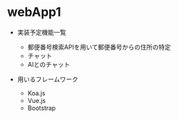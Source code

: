 # webApp1
- 実装予定機能一覧
    - 郵便番号検索APIを用いて郵便番号からの住所の特定
    - チャット
    - AIとのチャット

- 用いるフレームワーク
    - Koa.js
    - Vue.js
    - Bootstrap
